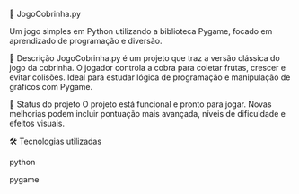 🐍 JogoCobrinha.py 

Um jogo simples em Python utilizando a biblioteca Pygame, focado em aprendizado de programação e diversão.

📌 Descrição JogoCobrinha.py é um projeto que traz a versão clássica do jogo da cobrinha. O jogador controla a cobra para coletar frutas, crescer e evitar colisões. Ideal para estudar lógica de programação e manipulação de gráficos com Pygame.

🚧 Status do projeto O projeto está funcional e pronto para jogar. Novas melhorias podem incluir pontuação mais avançada, níveis de dificuldade e efeitos visuais.

🛠 Tecnologias utilizadas

python

pygame
